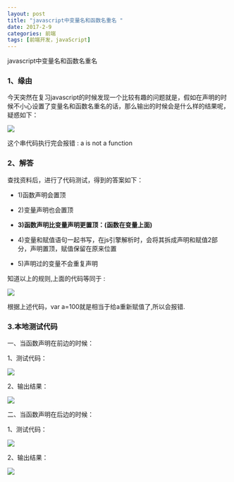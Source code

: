 ```yaml
---
layout: post
title: "javascript中变量名和函数名重名 "
date: 2017-2-9
categories: 前端
tags: [前端开发，javaScript]
---
```


javascript中变量名和函数名重名

<!-- more -->

### 1、缘由

今天突然在复习javascript的时候发现一个比较有趣的问题就是，假如在声明的时候不小心设置了变量名和函数名重名的话，那么输出的时候会是什么样的结果呢，疑惑如下：

![](http://i1.piimg.com/567571/a6b5644d6c170ed4.png)

这个串代码执行完会报错 : a is not a function

### 2、解答
查找资料后，进行了代码测试，得到的答案如下：

+ 1)函数声明会置顶

+ 2)变量声明也会置顶

+ **3)函数声明比变量声明更置顶：(函数在变量上面)**

+ 4)变量和赋值语句一起书写，在js引擎解析时，会将其拆成声明和赋值2部分，声明置顶，赋值保留在原来位置

+ 5)声明过的变量不会重复声明

知道以上的规则,上面的代码等同于 :  

![](http://i1.piimg.com/567571/25bd215245fddfe5.png)

根据上述代码，var a=100就是相当于给a重新赋值了,所以会报错.

### 3.本地测试代码

一、当函数声明在前边的时候：

1、测试代码：

![](http://i1.piimg.com/567571/4ab00f5c04220a13.png)

2、输出结果：

![](http://p1.bpimg.com/567571/cb1bef8d5dae7c90.png)

二、当函数声明在后边的时候：

1、测试代码：

![](http://p1.bqimg.com/567571/3d9d9f9f1aef0a6a.png)

2、输出结果：

![](http://i1.piimg.com/567571/2b797f1d320f745c.png)